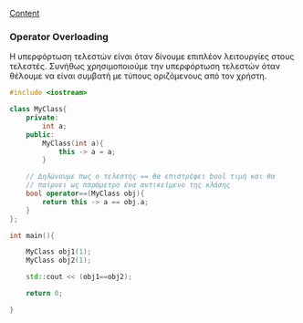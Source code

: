 [Content](Content.md)

### Operator Overloading

Η υπερφόρτωση τελεστών είναι όταν δίνουμε επιπλέον λειτουργίες στους τελεστές. Συνήθως χρησιμοποιούμε την υπερφόρτωση τελεστών όταν θέλουμε να είναι συμβατή με τύπους οριζόμενους από τον χρήστη.

```cpp
#include <iostream>

class MyClass{
    private:
        int a;
    public:
        MyClass(int a){
            this -> a = a;
        }

    // Δηλώνουμε πως ο τελεστής == θα επιστρέφει bool τιμή και θα
    // παίρνει ως παράμετρο ένα αντικείμενο της κλάσης
    bool operator==(MyClass obj){
        return this -> a == obj.a;
    }
};

int main(){

    MyClass obj1(1);
    MyClass obj2(1);

    std::cout << (obj1==obj2);

    return 0;

}
```